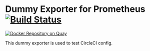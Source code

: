 # Dummy Exporter for Prometheus [![Build Status][buildstatus]][circleci]

[![Docker Repository on Quay](https://quay.io/repository/Lusitaniae/dummy-exporter/status)][quay]

This dummy exporter is used to test CircleCI config. 

[buildstatus]: https://circleci.com/gh/Lusitaniae/dummy_exporter/tree/master.svg?style=shield
[quay]: https://quay.io/repository/Lusitaniae/dummy-exporter
[circleci]: https://circleci.com/gh/Lusitaniae/dummy_exporter
